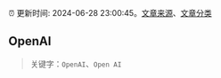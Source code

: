 :alarm_clock: 更新时间: 2024-06-28 23:00:45。[文章来源](/README.md)、[文章分类](/TAGS.md)

## OpenAI


> 关键字：`OpenAI`、`Open AI`




